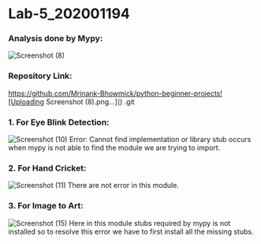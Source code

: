 # Lab-5_202001194

### Analysis done by Mypy:
![Screenshot (8)](https://user-images.githubusercontent.com/107679126/225562928-da540fa1-7c79-4b74-b4d5-6f5094c0f1f9.png)

### Repository Link:
https://github.com/Mrinank-Bhowmick/python-beginner-projects![Uploading Screenshot (8).png…]()
.git

### 1. For Eye Blink Detection:
![Screenshot (10)](https://user-images.githubusercontent.com/107679126/225567710-8f0d855e-5b95-4651-91cd-ec513afe5e1c.png)
Error: Cannot find implementation or library stub occurs when mypy is not able to find the module we are trying to import.

### 2. For Hand Cricket:
![Screenshot (11)](https://user-images.githubusercontent.com/107679126/225568431-0bb06111-ed21-416c-bbb4-115c52ebd0a9.png)
There are not error in this module.

### 3. For Image to Art:
![Screenshot (15)](https://user-images.githubusercontent.com/107679126/225573000-fd6a6fbc-70e3-40ed-9c44-c6cadc9b8f3b.png)
Here in this module stubs required by mypy is not installed so to resolve this error we have to first install all the missing stubs.
